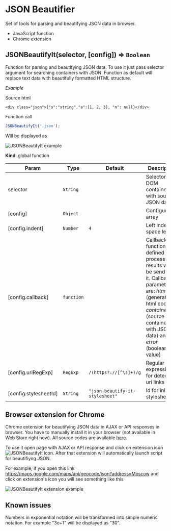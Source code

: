 # JSON Beautifier

Set of tools for parsing and beautifying JSON data in browser.
* JavaScript function
* Chrome extension

<a name="JSONBeautifyIt"></a>

## JSONBeautifyIt(selector, [config]) ⇒ <code>Boolean</code>
Function for parsing and beautifying JSON data. To use it just pass selector
argument for searching containers with JSON. Function as default will replace
text data with beautifully formatted HTML structure.

*Example*

Source html
```
<div class="json">{"s":"string","a":[1, 2, 3], "n": null}</div>
```

Function call
```javascript
JSONBeautifyIt('.json');
```

Will be displayed as

![JSONBeautifyIt example](https://github.com/strider2038/json-beautify-it/docs/example1.jpg "Result of processing JSON data")



**Kind**: global function  

| Param | Type | Default | Description |
| --- | --- | --- | --- |
| selector | <code>String</code> |  | Selector for DOM container(s) with source JSON data |
| [config] | <code>Object</code> |  | Configuration array |
| [config.indent] | <code>Number</code> | <code>4</code> | Left indent space length |
| [config.callback] | <code>function</code> |  | Callback function. If is defined all process results will be send via it. Callback parameters are: *html* (generated html code), *container* (source container with JSON data) and *error* (boolean value) |
| [config.uriRegExp] | <code>RegExp</code> | <code>/(https?:\/\/[^\s]+)/g</code> | Regular expression for detecting uri links |
| [config.stylesheetId] | <code>String</code> | <code>&quot;json-beautify-it-stylesheet&quot;</code> | Id for inlined stylesheet |


## Browser extension for Chrome

Chrome extension for beautifying JSON data in AJAX or API responses in browser.
You have to manually install it in your browser (not available in Web Store right now).
All source codes are available [here](https://github.com/strider2038/json-beautify-it/dist/browser-ext/chrome).

To use it open page with AJAX or API response and click on extension icon
![JSONBeautifyIt icon](https://github.com/strider2038/json-beautify-it/dist/browser-ext/chrome/icon.png "JSONBeautifyIt chrome extension").
After that extension will automatically launch script for beautifiyng JSON.

For example, if you open this link
<https://maps.google.com/maps/api/geocode/json?address=Moscow>
and click on extension's icon you will see something like this

![JSONBeautifyIt extension example](https://github.com/strider2038/json-beautify-it/docs/example1.jpg "Result of processing JSON data in Chrome")


## Known issues

Numbers in exponential notation will be transformed into simple numeric notation.
For example "3e+1" will be displayed as "30".
